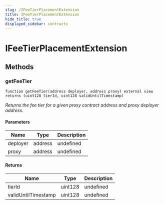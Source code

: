 ```yaml
---
slug: /IFeeTierPlacementExtension
title: IFeeTierPlacementExtension
hide_title: true
displayed_sidebar: contracts
---
```

# IFeeTierPlacementExtension









## Methods

### getFeeTier

```solidity
function getFeeTier(address deployer, address proxy) external view returns (uint128 tierId, uint128 validUntilTimestamp)
```



*Returns the fee tier for a given proxy contract address and proxy deployer address.*

#### Parameters

| Name | Type | Description |
|---|---|---|
| deployer | address | undefined
| proxy | address | undefined

#### Returns

| Name | Type | Description |
|---|---|---|
| tierId | uint128 | undefined
| validUntilTimestamp | uint128 | undefined



